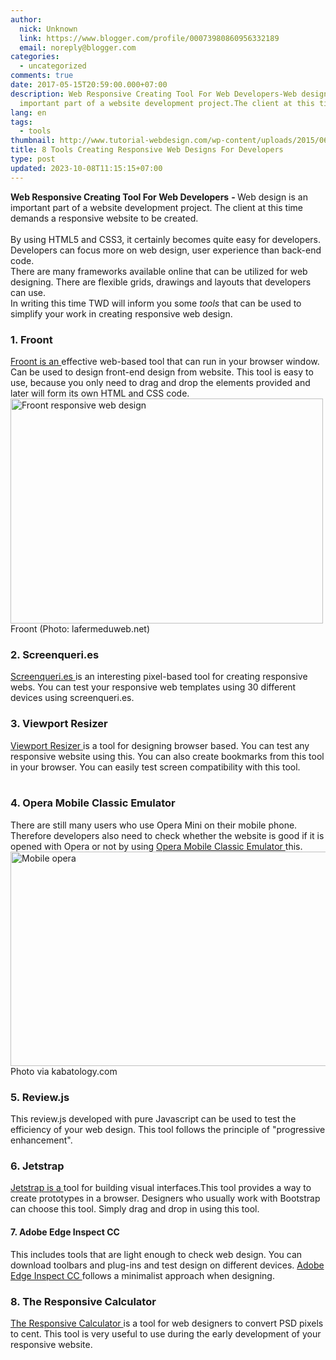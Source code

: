 ```yaml
---
author:
  nick: Unknown
  link: https://www.blogger.com/profile/00073980860956332189
  email: noreply@blogger.com
categories:
  - uncategorized
comments: true
date: 2017-05-15T20:59:00.000+07:00
description: Web Responsive Creating Tool For Web Developers-Web design is an
  important part of a website development project.The client at this time
lang: en
tags:
  - tools
thumbnail: http://www.tutorial-webdesign.com/wp-content/uploads/2015/06/froont-responsive-web-design.jpg
title: 8 Tools Creating Responsive Web Designs For Developers
type: post
updated: 2023-10-08T11:15:15+07:00
---
```


<div>
    <strong>Web Responsive Creating Tool For Web Developers</strong>
    <strong>
        -
    </strong>
    Web design is an important part of a website development project. The client
    at this time demands a responsive website to be created. <br/>
    <br/>
    By using HTML5 and CSS3, it certainly becomes quite easy for developers.
    Developers can focus more on web design, user experience than back-end code.
</div>
<div>
    There are many frameworks available online that can be utilized for web
    designing. There are flexible grids, drawings and layouts that developers
    can use.
</div>
<div>
    In writing this time TWD will inform you some <em>tools</em> that can be
    used to simplify your work in creating responsive web design.
</div>
<h3>
    1. Froont
</h3>
<div>
    <a
        href="http://translate.googleusercontent.com/translate_c?depth=1&amp;nv=1&amp;rurl=translate.google.com&amp;sl=id&amp;sp=nmt4&amp;tl=en&amp;u=http://froont.com/&amp;usg=ALkJrhhA68Xlhs-LW6rTxAGhzcYlsC_bPQ"
        target="_blank"
        rel="noopener noreferer nofollow"
    >
        Froont is an
    </a>
    effective web-based tool that can run in your browser window. Can be used to
    design front-end design from website. This   tool is easy to use, because
    you only need to drag and drop the   elements provided and later will form
    its own HTML and CSS code.
</div>
<div id="attachment_8164">
    <a
        href="http://www.tutorial-webdesign.com/wp-content/uploads/2015/06/froont-responsive-web-design.jpg"
        rel="noopener noreferer nofollow"
    >
        <img
            alt="Froont responsive web design"
            src="http://www.tutorial-webdesign.com/wp-content/uploads/2015/06/froont-responsive-web-design.jpg"
            height="360"
            width="500"
        />
    </a>
    <br/>
    <div>
        Froont (Photo: lafermeduweb.net)
    </div>
</div>
<h3>
    2. Screenqueri.es
</h3>
<div>
    <a
        href="http://translate.googleusercontent.com/translate_c?depth=1&amp;nv=1&amp;rurl=translate.google.com&amp;sl=id&amp;sp=nmt4&amp;tl=en&amp;u=http://beta.screenqueri.es/&amp;usg=ALkJrhgWMeTiLZmBtr3nG6PS1knt-2XGlQ"
        target="_blank"
        rel="noopener noreferer nofollow"
    >
        Screenqueri.es
    </a>
    is an interesting pixel-based tool for creating responsive webs. You can
    test your responsive web templates using 30 different devices using
    screenqueri.es.
</div>
<h3>
    3. Viewport Resizer
</h3>
<div>
    <a
        href="http://translate.googleusercontent.com/translate_c?depth=1&amp;nv=1&amp;rurl=translate.google.com&amp;sl=id&amp;sp=nmt4&amp;tl=en&amp;u=http://lab.maltewassermann.com/viewport-resizer/&amp;usg=ALkJrhg56oxyt_mHUSJWSp9vfDbzr7mj1A"
        target="_blank"
        rel="noopener noreferer nofollow"
    >
        Viewport Resizer
    </a>
    is a tool for designing browser based. You can test any responsive website
    using this. You can also create bookmarks from this tool in your browser.
    You can easily test screen compatibility with this tool.
</div>
<div>
    <div>
        <br/>
    </div>
</div>
<h3>
    4. Opera Mobile Classic Emulator
</h3>
<div>
    There are still many users who use Opera Mini on their mobile phone.
    Therefore developers also need to check whether the website is good if it is
    opened with Opera or not by using
    <a
        href="http://translate.googleusercontent.com/translate_c?depth=1&amp;nv=1&amp;rurl=translate.google.com&amp;sl=id&amp;sp=nmt4&amp;tl=en&amp;u=http://www.opera.com/developer/mobile-emulator&amp;usg=ALkJrhgV86Oo95ScLs0ih4nfufq42NLqOg"
        target="_blank"
        rel="noopener noreferer nofollow"
    >
        Opera Mobile Classic Emulator
    </a>
    this.
</div>
<div id="attachment_8165">
    <a
        href="http://www.tutorial-webdesign.com/wp-content/uploads/2015/06/opera-mobile.png"
        rel="noopener noreferer nofollow"
    >
        <img
            alt="Mobile opera"
            src="http://www.tutorial-webdesign.com/wp-content/uploads/2015/06/opera-mobile.png"
            height="343"
            width="518"
        />
    </a>
    <br/>
    <div>
        Photo via kabatology.com
    </div>
</div>
<h3>
    5. Review.js
</h3>
<div>
    This review.js developed with pure Javascript can be used to test the
    efficiency of your web design. This tool follows the principle of
    "progressive enhancement".
</div>
<h3>
    6. Jetstrap
</h3>
<div>
    <a
        href="https://translate.googleusercontent.com/translate_c?depth=1&amp;nv=1&amp;rurl=translate.google.com&amp;sl=id&amp;sp=nmt4&amp;tl=en&amp;u=https://jetstrap.com/&amp;usg=ALkJrhiZV1se-0yUn52BeoV0asr1YlpqzA"
        target="_blank"
        rel="noopener noreferer nofollow"
    >
        Jetstrap is a
    </a>
    tool for building visual interfaces.This tool provides a way to create
    prototypes in a browser. Designers who usually work with Bootstrap can
    choose this tool. Simply drag and drop in using this tool.
</div>
<h4>
    7. Adobe Edge Inspect CC
</h4>
<div>
    This includes tools that are light enough to check web design. You can
    download toolbars and plug-ins and test design on different devices.
    <a
        href="http://translate.googleusercontent.com/translate_c?depth=1&amp;nv=1&amp;rurl=translate.google.com&amp;sl=id&amp;sp=nmt4&amp;tl=en&amp;u=http://html.adobe.com/edge/inspect/&amp;usg=ALkJrhiHR0Fzlf2x6CTb4GxaFlMa88omcQ"
        target="_blank"
        rel="noopener noreferer nofollow"
    >
        Adobe Edge Inspect CC
    </a>
    follows a minimalist approach when designing.
</div>
<h3>
    8. The Responsive Calculator
</h3>
<div>
    <a
        href="http://translate.googleusercontent.com/translate_c?depth=1&amp;nv=1&amp;rurl=translate.google.com&amp;sl=id&amp;sp=nmt4&amp;tl=en&amp;u=http://rwdcalc.com/&amp;usg=ALkJrhi4K1tirhFw2AA6M4CIXfuQK_eyvw"
        target="_blank"
        rel="noopener noreferer nofollow"
    >
        The Responsive Calculator
    </a>
    is a tool for web designers to convert PSD pixels to cent. This tool is very
    useful to use during the early development of your responsive website.
</div>
